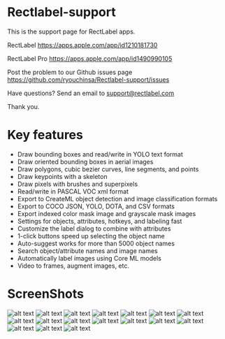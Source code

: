 # Rectlabel-support
This is the support page for RectLabel apps.

RectLabel
https://apps.apple.com/app/id1210181730

RectLabel Pro
https://apps.apple.com/app/id1490990105

Post the problem to our Github issues page
https://github.com/ryouchinsa/Rectlabel-support/issues

Have questions? Send an email to support@rectlabel.com

Thank you.

# Key features
- Draw bounding boxes and read/write in YOLO text format
- Draw oriented bounding boxes in aerial images
- Draw polygons, cubic bezier curves, line segments, and points
- Draw keypoints with a skeleton
- Draw pixels with brushes and superpixels
- Read/write in PASCAL VOC xml format
- Export to CreateML object detection and image classification formats
- Export to COCO JSON, YOLO, DOTA, and CSV formats
- Export indexed color mask image and grayscale mask images
- Settings for objects, attributes, hotkeys, and labeling fast
- Customize the label dialog to combine with attributes
- 1-click buttons speed up selecting the object name
- Auto-suggest works for more than 5000 object names
- Search object/attribute names and image names
- Automatically label images using Core ML models
- Video to frames, augment images, etc.

# ScreenShots
![alt text](https://static.rectlabel.com/waysify_app/img/draw_bbox.jpg)
![alt text](https://static.rectlabel.com/waysify_app/img/draw_obb.jpg)
![alt text](https://static.rectlabel.com/waysify_app/img/draw_polygon.jpg)
![alt text](https://static.rectlabel.com/waysify_app/img/edit_points.jpg)
![alt text](https://static.rectlabel.com/waysify_app/img/mask.jpg)
![alt text](https://static.rectlabel.com/waysify_app/img/keypoints.jpg)
![alt text](https://static.rectlabel.com/waysify_app/img/keypoints_pixels_coco.jpg)
![alt text](https://static.rectlabel.com/waysify_app/img/brush.jpg)
![alt text](https://static.rectlabel.com/waysify_app/img/superpixel.jpg)
![alt text](https://static.rectlabel.com/waysify_app/img/objects.jpg)
![alt text](https://static.rectlabel.com/waysify_app/img/dialog.jpg)
![alt text](https://static.rectlabel.com/waysify_app/img/1-click.jpg)
![alt text](https://static.rectlabel.com/waysify_app/img/auto_suggest.jpg)
![alt text](https://static.rectlabel.com/waysify_app/img/search.jpg)
![alt text](https://static.rectlabel.com/waysify_app/img/coreml.jpg?)
![alt text](https://static.rectlabel.com/waysify_app/img/video_to_frames.jpg)
![alt text](https://static.rectlabel.com/waysify_app/img/augment.jpg)
